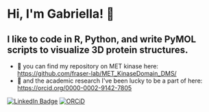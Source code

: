 # Hi, I'm Gabriella! 👋

## I like to code in R, Python, and write PyMOL scripts to visualize 3D protein structures. 

- 🧬 you can find my repository on MET kinase here: https://github.com/fraser-lab/MET_KinaseDomain_DMS/
- 🔬 and the academic research I've been lucky to be a part of here: https://orcid.org/0000-0002-9142-7805

[![LinkedIn Badge](https://img.shields.io/badge/LinkedIn-Profile-informational?style=flat&logo=linkedin&logoColor=white&color=0D76A8)](https://www.linkedin.com/in/gestevam/)
[![ORCiD](https://img.shields.io/badge/ORCiD%20profile-8A2BE2)](https://orcid.org/0000-0002-9142-7805) 

